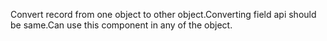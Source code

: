 Convert record from one object to other object.Converting field api should be same.Can use this component in any of the object.

